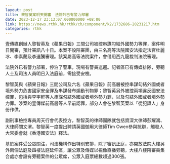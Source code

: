 ```yaml
---
layout: post
title: 黎智英案明天開審　法院外已有警力部署
date: 2023-12-17 23:13:07.000000000 +08:00
link: https://news.rthk.hk/rthk/ch/component/k2/1732686-20231217.htm
categories: rthk
---
```


壹傳媒創辦人黎智英及《蘋果日報》三間公司被控串謀勾結外國勢力等罪，案件明日開審，預計審訊八十日。本案不設陪審團，由三名高等法院國安法指定法官杜麗冰、李素蘭及李運騰審理。該案屬高等法院案件，會借用西九龍裁判法院審理。

法院外已有警力部署，停泊了警車，現場有警員巡邏。記者區已有傳媒排隊，旁聽人士及司法人員明日入法庭前，需接受安檢。

黎智英與《蘋果日報》三間公司及六名《蘋果日報》前高層被控串謀勾結外國或者境外勢力危害國家安全罪及串謀發布煽動刊物罪；黎智英另外被控兩項違反國安法控罪，包括與李宇軒等人串謀勾結外國或者境外勢力罪，以及勾結外國或者境外勢力罪。涉案的壹傳媒前高層等人早前認罪，部分人會在黎智英案以「從犯證人」身份作供。

副刑事檢控專員周天行會代表控方，黎智英的律師團隊就包括資深大律師彭耀鴻、大律師關文渭。黎智英一度提出聘請英國御用大律師Tim Owen參與抗辯，觸發人大常委會就《香港國安法》釋法。

基於案件受公眾關注，司法機構作出特別安排，除了審訊正庭，亦開放法院大樓另外兩個法庭及四樓法庭延伸區，讓公眾及傳媒以視像直播旁聽，大樓八樓陪審員集合處亦會設有旁聽案件的公眾席，公眾入庭票總數超過300張。
